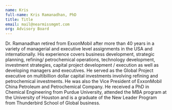 ```yaml
---
name: Kris
full-name: Kris Ramanadhan, PhD
title: Title
email: mail@nearmissmgmt.com
org: Advisory Board
---
```


Dr. Ramanadhan retired from ExxonMobil after more than 40 years in a variety of managerial and executive level assignments in the USA and internationally. His experience covers business development, strategic planning, refining/ petrochemical operations, technology development, investment strategies, capital project development / execution as well as developing managers and executives. He served as the Global Project executive on multibillion dollar capital investments involving refining and petrochemical investments. He was also the Vice President of ExxonMobil China Petroleum and Petrochemical Company. He received a PhD in Chemical Engineering from Purdue University, attended the MBA program at the University of Houston and is a graduate of the New Leader Program from Thunderbird School of Global business.

